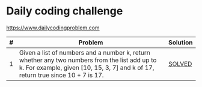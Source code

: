 # Daily coding challenge
https://www.dailycodingproblem.com

|  #  | Problem | Solution |
| --- | ------- | -------- |
|  1  | Given a list of numbers and a number k, return whether any two numbers from the list add up to k. For example, given [10, 15, 3, 7] and k of 17, return true since 10 + 7 is 17. | [SOLVED](1-find_sum_in_array/code.py) |
